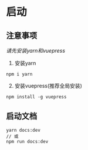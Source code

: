 # 启动
## 注意事项
<!-- 随便加点东西 -->
*请先安装yarn和vuepress*
1. 安装yarn
```
npm i yarn 
```
2. 安装vuepress(推荐全局安装)
```
npm install -g vuepress
```
## 启动文档
```
yarn docs:dev
// 或
npm run docs:dev
```
